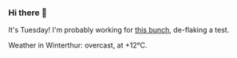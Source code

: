 ### Hi there :wave:

It's Tuesday! I'm probably working for [this bunch](https://github.com/kohofinancial), de-flaking a test.

Weather in Winterthur: overcast, at +12°C.
